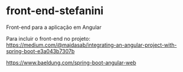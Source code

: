 # front-end-stefanini
Front-end para a aplicação em Angular

Para incluir o front-end no projeto: https://medium.com/@majdasab/integrating-an-angular-project-with-spring-boot-e3a043b7307b

https://www.baeldung.com/spring-boot-angular-web
